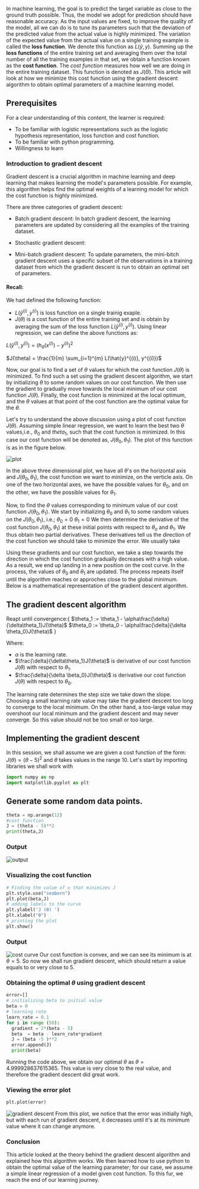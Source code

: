 In machine learning, the goal is to predict the target variable as close to the ground truth possible. Thus, the model we adopt for prediction should have reasonable accuracy. As the input values are fixed, to improve the quality of the model, all we can do is to tune its parameters such that the deviation of the predicted value from the actual value is highly minimized.  The variation of the expected value from the actual value on a single training example is called the **loss function**. We denote this function as $L(ŷ,y)$. Summing up the **loss functions** of the entire training set and averaging them over the total number of all the training examples in that set, we obtain a function known as the **cost function**. The *cost function* measures how well we are doing in the entire training dataset. This function is denoted as $J(\Theta)$. This article will look at how we minimize this cost function using the gradient descent algorithm to obtain optimal parameters of a machine learning model.

## Prerequisites
For a clear understanding of this content, the learner is required:
- To be familiar with logistic representations such as the logistic hypothesis representation, loss function and cost function.
- To be familiar with python programming.
- Willingness to learn
### Introduction to gradient descent 
Gradient descent is a crucial algorithm in machine learning and deep learning that makes learning the model's parameters possible. For example, this algorithm helps find the optimal weights of a learning model for which the cost function is highly minimized.

There are three categories of gradient descent:
- Batch gradient descent:
  In batch gradient descent, the learning parameters are updated by considering all the examples of the training dataset.
- Stochastic gradient descent:

- Mini-batch gradient descent:
 To update parameters, the mini-bitch  gradient descent uses a specific subset of the observations in a training dataset from which the gradient descent is run to obtain an optimal set of parameters.

#### Recall:
We had defined the following function:
- $L(\hat{y}^{(i)}, y^{(i)})$ is loss function on a single trainig exaple. 
- $J(\theta)$ is a cost function of the entire training set and is obtain by averaging the sum of the loss function $L(\hat{y}^{(i)}, y^{(i)})$.
Using linear regression, we can define the above functions as:

$L(\hat{y}^{(i)}, y^{(i)})= (h_\theta(x^{(i)})-y^{(i)})^{2}$

$J(\theta) = \frac{1}{m} \sum_{i=1}^{m} L(\hat{y}^{(i)}, y^{(i)})$

Now, our goal is to find a set of $\theta$ values for which the cost function $J(\theta)$ is minimized. To find such a set using the gradient descent algorithm, we start by initializing $\theta$ to some random values on our cost function. We then use the gradient to gradually move towards the local minimum of our cost function $J(\theta)$. Finally, the cost function is minimized at the local optimum, and the $\theta$ values at that point of the cost function are the optimal value for the $\theta$.

Let's try to understand the above discussion using a plot of cost function $J(\theta)$. Assuming simple linear regression, we want to learn the best two $\theta$ values,i.e., $\theta_0$ and $theta_1$, such that the cost function is minimized. In this case our cost function will be denoted as, $J(\theta_0, \theta_1)$. The plot of this function is as in the figure below.

![plot](/engineering-education/gradient-descent-algorithm-in-python/cost-function-plot.png)

In the above three dimensional plot, we have all $\theta$'s on the horizontal axis and $J(\theta_0, \theta_1)$, the cost function we want to minimize, on the verticle axis. On one of the two horizontal axes, we have the possible values for $\theta_0$, and on the other, we have the possible values for $\theta_1$.

Now, to find the $\theta$ values corresponding to minimum value of our cost function $J(\theta_0, \theta_1)$.
We start by initializing $\theta_0$ and $\theta_1$ to some random values on the $J(\theta_0, \theta_1)$, i.e.;
$\theta_0 = 0$
$\theta_1 = 0$
We then determine the derivative of the cost function $J(\theta_0, \theta_1)$ at these initial points with respect to $\theta_o$ and $\theta_1$. We thus obtain two partial derivatives. These derivatives tell us the direction of the cost function we should take to minimize the error. We usually take 

Using these gradients and our cost function, we take a step towards the direction in which the cost function gradually decreases with a high value. As a result, we end up landing in a new position on the cost curve. In the process, the values of $\theta_0$ and $\theta_1$ are updated. The process repeats itself until the algorithm reaches or approches close to the global minimum. Below is a mathematical representation of the gradient descent algorithm.
## The gradient descent algorithm

 Reapt until convergence:{
 $\theta_1  := \theta_1 - \alpha\frac{\delta}{\delta\theta_1}J(\theta)$
 $\theta_0 := \theta_0 - \alpha\frac{\delta}{\delta \theta_0}J(\theta)$
  }

Where:
- $\alpha$ is the learning rate.
- $\frac{\delta}{\delta\theta_1}J(\theta)$ is derivative of our cost function $J(\theta)$ with respect to $\theta_1$.
- $\frac{\delta}{\delta \beta_0}J(\theta)$ is derivative our cost function $J(\theta)$ with respect to $\theta_0$.

The learning rate determines the step size we take down the slope. Choosing a small learning rate value may take the gradient descent too long to converge to the local minimum. On the other hand, a too-large value may overshoot our local minimum and the gradient descent and may never converge. So this value should not be too small or too large.


## Implementing the gradient descent
In this session, we shall assume we are given a cost function of the form:
$J(\theta) = (\theta - 5)^2$ and $\theta$ takes values in the range 10.
Let's start by importing libraries we shall work with
```python
import numpy as np
import matplotlib.pyplot as plt

```
## Generate some random data points.
```python
theta = np.arange(12)
#cost function
J = (theta - 5)**2
print(theta,J)

```
### Output
![output](/engineering-education/gradient-descent-algorithm-in-python/output.png)
### Visualizing the cost function
```python
# Finding the value of x that minimizes J
plt.style.use("seaborn")
plt.plot(beta,J)
# adding labels to the curve
plt.ylabel('J (θ) ')
plt.xlabel("θ")
# printing the plot
plt.show()

```
### Output
![cost curve](/engineering-education/gradient-descent-algorithm-in-python/cost_function.png)
Our cost function is convex, and we can see its minimum is at $\theta=5$. So now we shall run gradient descent, which should return a value equals to or very close to 5.

### Obtaining the optimal $\theta$ using gradient descent
```python
error=[]
# initializing beta to initial value
beta = 0
# learning rate
learn_rate = 0.1
for i in range (50):
  gradient = 2*(beta - 5)
  beta  = beta - learn_rate*gradient
  J = (beta -5 )**2
  error.append(J)
  print(beta)


```
Running the code above, we obtain our optimal $\theta$ as $\theta=4.999928637615365$. This value is very close to the real value, and therefore the gradient descent did great work. 
### Viewing the error plot

```python
plt.plot(error)

```

![gradient descent](/engineering-education/gradient-descent-algorithm-in-python/error.png)
From this plot, we notice that the error was initially high, but with each run of gradient descent, it decreases until it's at its minimum value where it can change anymore.

### Conclusion
This article looked at the theory behind the gradient descent algorithm and explained how this algorithm works. We then learned how to use python to obtain the optimal value of the learning parameter; for our case, we assume a simple linear regression of a model given cost function. To this fur, we reach the end of our learning journey.
